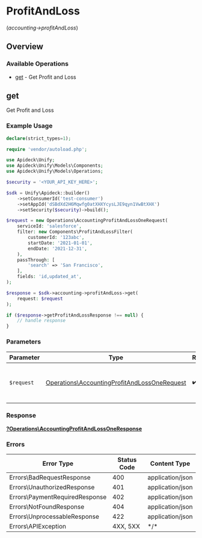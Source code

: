# ProfitAndLoss
(*accounting->profitAndLoss*)

## Overview

### Available Operations

* [get](#get) - Get Profit and Loss

## get

Get Profit and Loss

### Example Usage

```php
declare(strict_types=1);

require 'vendor/autoload.php';

use Apideck\Unify;
use Apideck\Unify\Models\Components;
use Apideck\Unify\Models\Operations;

$security = '<YOUR_API_KEY_HERE>';

$sdk = Unify\Apideck::builder()
    ->setConsumerId('test-consumer')
    ->setAppId('dSBdXd2H6Mqwfg0atXHXYcysLJE9qyn1VwBtXHX')
    ->setSecurity($security)->build();

$request = new Operations\AccountingProfitAndLossOneRequest(
    serviceId: 'salesforce',
    filter: new Components\ProfitAndLossFilter(
        customerId: '123abc',
        startDate: '2021-01-01',
        endDate: '2021-12-31',
    ),
    passThrough: [
        'search' => 'San Francisco',
    ],
    fields: 'id,updated_at',
);

$response = $sdk->accounting->profitAndLoss->get(
    request: $request
);

if ($response->getProfitAndLossResponse !== null) {
    // handle response
}
```

### Parameters

| Parameter                                                                                                    | Type                                                                                                         | Required                                                                                                     | Description                                                                                                  |
| ------------------------------------------------------------------------------------------------------------ | ------------------------------------------------------------------------------------------------------------ | ------------------------------------------------------------------------------------------------------------ | ------------------------------------------------------------------------------------------------------------ |
| `$request`                                                                                                   | [Operations\AccountingProfitAndLossOneRequest](../../Models/Operations/AccountingProfitAndLossOneRequest.md) | :heavy_check_mark:                                                                                           | The request object to use for the request.                                                                   |

### Response

**[?Operations\AccountingProfitAndLossOneResponse](../../Models/Operations/AccountingProfitAndLossOneResponse.md)**

### Errors

| Error Type                     | Status Code                    | Content Type                   |
| ------------------------------ | ------------------------------ | ------------------------------ |
| Errors\BadRequestResponse      | 400                            | application/json               |
| Errors\UnauthorizedResponse    | 401                            | application/json               |
| Errors\PaymentRequiredResponse | 402                            | application/json               |
| Errors\NotFoundResponse        | 404                            | application/json               |
| Errors\UnprocessableResponse   | 422                            | application/json               |
| Errors\APIException            | 4XX, 5XX                       | \*/\*                          |